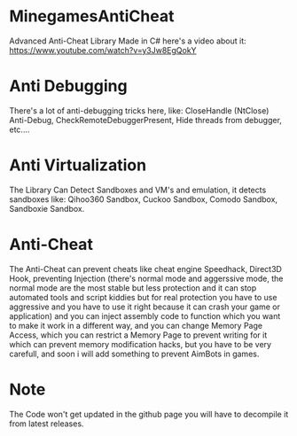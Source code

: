 # MinegamesAntiCheat
Advanced Anti-Cheat Library Made in C#
here's a video about it:
https://www.youtube.com/watch?v=y3Jw8EgQokY
# Anti Debugging
There's a lot of anti-debugging tricks here, like: CloseHandle (NtClose) Anti-Debug, CheckRemoteDebuggerPresent, Hide threads from debugger, etc....
# Anti Virtualization
The Library Can Detect Sandboxes and VM's and emulation, it detects sandboxes like: Qihoo360 Sandbox, Cuckoo Sandbox, Comodo Sandbox, Sandboxie Sandbox.
# Anti-Cheat
The Anti-Cheat can prevent cheats like cheat engine Speedhack, Direct3D Hook, preventing Injection (there's normal mode and aggerssive mode, the normal mode are the most stable but less protection and it can stop automated tools and script kiddies but for real protection you have to use aggressive and you have to use it right because it can crash your game or application)
and you can inject assembly code to function which you want to make it work in a different way, and you can change Memory Page Access, which you can restrict a Memory Page to prevent writing for it which can prevent memory modification hacks, but you have to be very carefull, and soon i will add something to prevent AimBots in games.
# Note
The Code won't get updated in the github page you will have to decompile it from latest releases.

